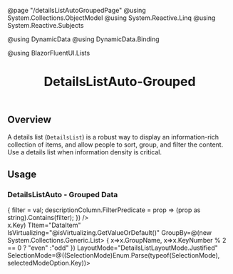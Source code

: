 ﻿@page "/detailsListAutoGroupedPage"
@using System.Collections.ObjectModel
@using System.Reactive.Linq
@using System.Reactive.Subjects

@using DynamicData
@using DynamicData.Binding

@using BlazorFluentUI.Lists

<header class="root">
    <h1 class="title">DetailsListAuto-Grouped</h1>
</header>
<div class="section" style="transition-delay: 0s;">
    <div id="overview" tabindex="-1">
        <h2 class="subHeading hiddenContent">Overview</h2>
    </div>
    <div class="content">
        <div class="ms-Markdown">
            <p>
                A details list (<code>DetailsList</code>) is a robust way to display an information-rich collection of items, and allow people to sort, group, and filter the content. Use a details list when information density is critical.
            </p>
        </div>
    </div>
</div>

<div class="section" style="transition-delay: 0s;">
    <div id="overview" tabindex="-1">
        <h2 class="subHeading">Usage</h2>
    </div>
    <div>
        <Stack Style="height:100%;">
            <h3>DetailsListAuto - Grouped Data</h3>
            <Stack Horizontal="true" Tokens="new StackTokens { ChildrenGap = new double[] { 10.0 } }">
                <Toggle Label="IsVirtualizing" OnText="true" OffText="false" @bind-Checked="isVirtualizing" />
                <Toggle Label="IsCompact" OnText="true" OffText="false" @bind-Checked="isCompact" />
                <Dropdown ItemsSource=@selectionModeOptions
                          @bind-SelectedOption=selectedModeOption
                          Style="max-width:300px;">
                </Dropdown>
            </Stack>
            <TextField Label="Filter Description"
                       Value=@filter
                       OnInput=@(val => { filter = val; descriptionColumn.FilterPredicate = prop => (prop as string).Contains(filter); }) />
            <div data-is-scrollable="true" style="height:100%;overflow-y:auto;">
                <DetailsListAuto ItemsSource="dataSource"
                                 @ref="detailsList"
                                 Columns="columnsSource"
                                 Compact="@isCompact.GetValueOrDefault()"
                                 GetKey=@(x=>x.Key)
                                 TItem="DataItem"
                                 IsVirtualizing="@isVirtualizing.GetValueOrDefault()"
                                 GroupBy=@(new System.Collections.Generic.List<Func<DataItem,object>>
                              {
                                  x=>x.GroupName,
                                  x=>x.KeyNumber % 2 == 0 ? "even" :"odd"
                              })
                                 LayoutMode="DetailsListLayoutMode.Justified"
                                 SelectionMode=@((SelectionMode)Enum.Parse(typeof(SelectionMode), selectedModeOption.Key))>
                </DetailsListAuto>
            </div>
        </Stack>

    </div>
</div>
@code {
    //ToDo: Add Demo sections
    bool? isVirtualizing = true;
    bool? isCompact = false;
    IDropdownOption selectedModeOption;
    System.Collections.Generic.List<IDropdownOption> selectionModeOptions;

    Selection<DataItem> selection = new Selection<DataItem>();

    System.Collections.Generic.List<DataItem> dataSource = new ();
    int count = 0;

    System.Collections.Generic.List<DetailsRowColumn<DataItem>> columnsSource = new ();

    DetailsListAuto<DataItem> detailsList;

    string filter = "";
    DetailsRowColumn<DataItem> descriptionColumn;

    protected override void OnInitialized()
    {
        selectionModeOptions = Enum.GetValues(typeof(SelectionMode)).Cast<SelectionMode>()
           .Select(x => new DropdownOption { Key = x.ToString(), Text = x.ToString() })
           .Cast<IDropdownOption>()
           .ToList();
        selectedModeOption = selectionModeOptions.FirstOrDefault(x => x.Key == "Multiple");

        columnsSource.Add(new DetailsRowColumn<DataItem, int>("Key", x => x.KeyNumber) { MaxWidth = 70, Index = 0 });
        columnsSource.Add(new DetailsRowColumn<DataItem, string>("Name", x => x.DisplayName) { Index = 1, MaxWidth = 150, IsResizable = true });
        descriptionColumn = new DetailsRowColumn<DataItem, string>("Description", x => x.Description) { Index = 2 };
        columnsSource.Add(descriptionColumn);


        var data = new System.Collections.Generic.List<DataItem>();

        for (var i = 0; i < 40; i++)
        {
            count++;
            data.Add(new DataItem(count));
        }

        dataSource.AddRange(data);

        base.OnInitialized();
    }


    //private Func<DataItem, IComparable> GetSortSelector(string key)
    //{
    //    if (key == "Key")
    //        return (item) => item.Key;
    //    else if (key == "Name")
    //        return (item) => item.DisplayName;
    //    else
    //        return item => item.Description;
    //}


}